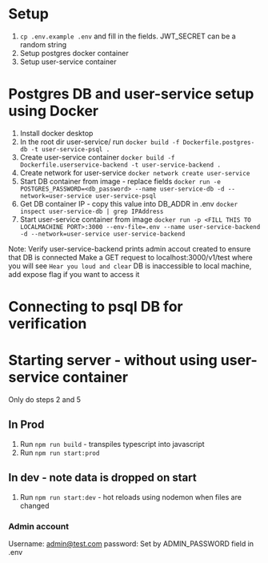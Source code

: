# Setup

1. `cp .env.example .env` and fill in the fields. JWT_SECRET can be a random string
2. Setup postgres docker container
3. Setup user-service container

# Postgres DB and user-service setup using Docker

1. Install docker desktop
2. In the root dir user-service/ run `docker build -f Dockerfile.postgres-db -t user-service-psql .`
3. Create user-service container
   `docker build -f Dockerfile.userservice-backend -t user-service-backend .`
4. Create network for user-service 
   `docker network create user-service`
5. Start DB container from image - replace fields 
   `docker run -e POSTGRES_PASSWORD=<db_password> --name user-service-db -d --network=user-service user-service-psql`
6. Get DB container IP - copy this value into DB_ADDR in .env
   `docker inspect user-service-db | grep IPAddress`
7. Start user-service container from image
   `docker run -p <FILL THIS TO LOCALMACHINE PORT>:3000 --env-file=.env --name user-service-backend -d --network=user-service user-service-backend`

Note: Verify user-service-backend prints admin accout created to ensure that DB is connected
Make a GET request to localhost:3000/v1/test where you will see `Hear you loud and clear`
DB is inaccessible to local machine, add expose flag if you want to access it

# Connecting to psql DB for verification

# Starting server - without using user-service container
Only do steps 2 and 5

## In Prod

1. Run `npm run build` - transpiles typescript into javascript
2. Run `npm run start:prod`

## In dev - note data is dropped on start

1. Run `npm run start:dev` - hot reloads using nodemon when files are changed

### Admin account

Username: admin@test.com
password: Set by ADMIN_PASSWORD field in .env
